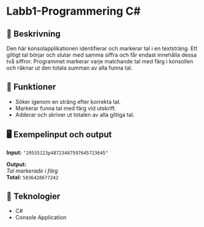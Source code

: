 # Labb1-Programmering C#
## 📌 Beskrivning  
Den här konsolapplikationen identifierar och markerar tal i en textsträng.
Ett giltigt tal börjar och slutar med samma siffra och får endast innehålla dessa två siffror.
Programmet markerar varje matchande tal med färg i konsollen och räknar ut den totala summan av alla funna tal.  

## 🔧 Funktioner  
- Söker igenom en sträng efter korrekta tal.  
- Markerar funna tal med färg vid utskrift.  
- Adderar och skriver ut totalen av alla giltiga tal.  

## 🖥️ Exempelinput och output  
**Input:** `"29535123p48723487597645723645"`  

**Output:**  
*Tal markerade i färg*  
**Total:** `5836428677242`  

## 🚀 Teknologier  
- C#  
- Console Application  

